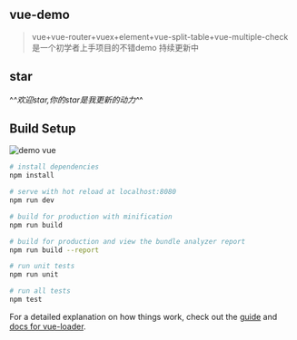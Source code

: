 ## vue-demo

> vue+vue-router+vuex+element+vue-split-table+vue-multiple-check
> 是一个初学者上手项目的不错demo
> 持续更新中

## star
^_^欢迎star,你的star是我更新的动力^_^

## Build Setup

![demo vue](https://github.com/lanzhsh/vue-demo/blob/master/images/vue-demo.png)

``` bash
# install dependencies
npm install

# serve with hot reload at localhost:8080
npm run dev

# build for production with minification
npm run build

# build for production and view the bundle analyzer report
npm run build --report

# run unit tests
npm run unit

# run all tests
npm test
```

For a detailed explanation on how things work, check out the [guide](http://vuejs-templates.github.io/webpack/) and [docs for vue-loader](http://vuejs.github.io/vue-loader).
